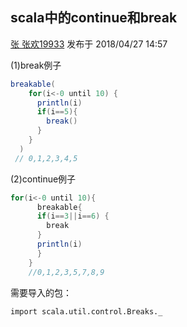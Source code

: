 ## scala中的continue和break

[张  张欢19933](https://my.oschina.net/u/2000675) 发布于 2018/04/27 14:57

(1)break例子

```scala
breakable(
    for(i<-0 until 10) {
      println(i)
      if(i==5){
        break()
      }
    }
  )
 // 0,1,2,3,4,5
```

(2)continue例子

```scala
for(i<-0 until 10){
      breakable{
      if(i==3||i==6) {
        break
      }
      println(i)
      }
    }
    //0,1,2,3,5,7,8,9
```

需要导入的包：

```
import scala.util.control.Breaks._
```
